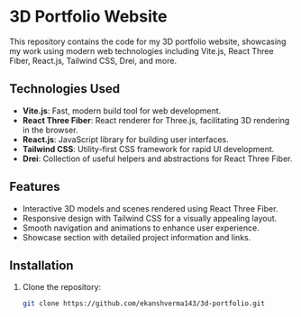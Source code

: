 # 3D Portfolio Website

This repository contains the code for my 3D portfolio website, showcasing my work using modern web technologies including Vite.js, React Three Fiber, React.js, Tailwind CSS, Drei, and more.

## Technologies Used

- **Vite.js**: Fast, modern build tool for web development.
- **React Three Fiber**: React renderer for Three.js, facilitating 3D rendering in the browser.
- **React.js**: JavaScript library for building user interfaces.
- **Tailwind CSS**: Utility-first CSS framework for rapid UI development.
- **Drei**: Collection of useful helpers and abstractions for React Three Fiber.

## Features

- Interactive 3D models and scenes rendered using React Three Fiber.
- Responsive design with Tailwind CSS for a visually appealing layout.
- Smooth navigation and animations to enhance user experience.
- Showcase section with detailed project information and links.

## Installation

1. Clone the repository:
   ```bash
   git clone https://github.com/ekanshverma143/3d-portfolio.git
